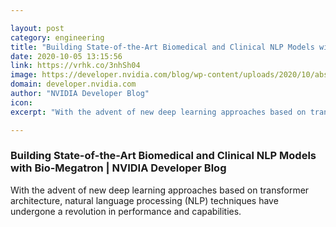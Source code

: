 ```yaml
---

layout: post
category: engineering
title: "Building State-of-the-Art Biomedical and Clinical NLP Models with Bio-Megatron"
date: 2020-10-05 13:15:56
link: https://vrhk.co/3nhSh04
image: https://developer.nvidia.com/blog/wp-content/uploads/2020/10/abstract.png
domain: developer.nvidia.com
author: "NVIDIA Developer Blog"
icon: 
excerpt: "With the advent of new deep learning approaches based on transformer architecture, natural language processing (NLP) techniques have undergone a revolution in performance and capabilities."

---
```


### Building State-of-the-Art Biomedical and Clinical NLP Models with Bio-Megatron | NVIDIA Developer Blog

With the advent of new deep learning approaches based on transformer architecture, natural language processing (NLP) techniques have undergone a revolution in performance and capabilities.